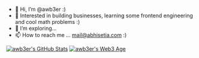 - 👋 Hi, I’m @awb3er :)
- 🌱 Interested in building businesses, learning some frontend engineering and cool math problems :)
- 💞️ I’m exploring...
- 📫 How to reach me ... mail@abhisetia.com :)

<!---
awb3er/awb3er is a ✨ special ✨ repository because its `README.md` (this file) appears on your GitHub profile.
You can click the Preview link to take a look at your changes.
--->
[![awb3er's GitHub Stats](https://stats-dev.quine.sh/awb3er/github?theme=dark)](https://dev.quine.sh)
[![awb3er's Web3 Age](https://stats-dev.quine.sh/awb3er/web3?theme=dark)](https://dev.quine.sh)
